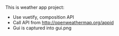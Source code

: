 This is weather app project:
- Use vuetify, composition API
- Call API from http://openweathermap.org/appid
- Gui is captured into gui.png
